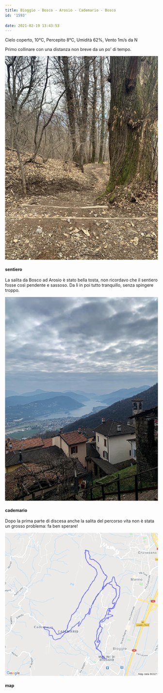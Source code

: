 ```yaml
---
title: Bioggio - Bosco - Arosio - Cademario - Bosco
id: '1593'

date: 2021-02-19 13:43:53
---
```


Cielo coperto, 10°C, Percepito 8°C, Umidità 62%, Vento 1m/s da N

Primo collinare con una distanza non breve da un po' di tempo.

![image](/images/2021/08/IMG_3503.jpg)

#### sentiero

La salita da Bosco ad Arosio è stato bella tosta, non ricordavo che il sentiero fosse così pendente e sassoso. Da lì in poi tutto tranquillo, senza spingere troppo.

![image](/images/2021/08/IMG_3505.jpg)

#### cademario

Dopo la prima parte di discesa anche la salita del percorso vita non è stata un grosso problema: fa ben sperare!

![image](/images/2021/08/20210219-activity-map.png)

#### map
